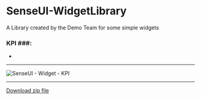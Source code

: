 # SenseUI-WidgetLibrary
A Library created by the Demo Team for some simple widgets

### KPI ###:
- 

---

![SenseUI - Widget - KPI](/preview.png?raw=true "SenseUI - KPI")

---

[Download zip file](https://github.com/yianni-ververis/SenseUI-WidgetLibrary/archive/master.zip)

